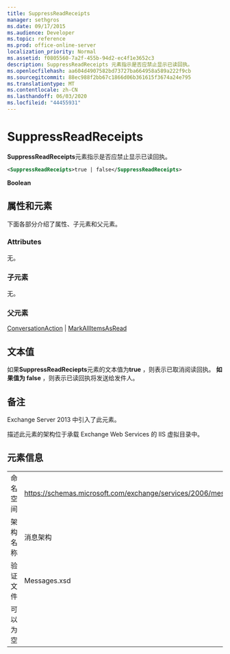 ```yaml
---
title: SuppressReadReceipts
manager: sethgros
ms.date: 09/17/2015
ms.audience: Developer
ms.topic: reference
ms.prod: office-online-server
localization_priority: Normal
ms.assetid: f0805560-7a2f-455b-94d2-ec4f1e3652c3
description: SuppressReadReceipts 元素指示是否应禁止显示已读回执。
ms.openlocfilehash: aa604d4907582bd73727ba664958a589a222f9cb
ms.sourcegitcommit: 88ec988f2bb67c1866d06b361615f3674a24e795
ms.translationtype: MT
ms.contentlocale: zh-CN
ms.lasthandoff: 06/03/2020
ms.locfileid: "44455931"
---
```

# <a name="suppressreadreceipts"></a>SuppressReadReceipts

**SuppressReadReceipts**元素指示是否应禁止显示已读回执。 
  
```XML
<SuppressReadReceipts>true | false</SuppressReadReceipts>
```

 **Boolean**
## <a name="attributes-and-elements"></a>属性和元素

下面各部分介绍了属性、子元素和父元素。
  
### <a name="attributes"></a>Attributes

无。
  
### <a name="child-elements"></a>子元素

无。
  
### <a name="parent-elements"></a>父元素

[ConversationAction](conversationaction.md)  | [MarkAllItemsAsRead](markallitemsasread.md)
  
## <a name="text-value"></a>文本值

如果**SuppressReadReciepts**元素的文本值为**true** ，则表示已取消阅读回执。 **如果值为 false** ，则表示已读回执将发送给发件人。 
  
## <a name="remarks"></a>备注

Exchange Server 2013 中引入了此元素。
  
描述此元素的架构位于承载 Exchange Web Services 的 IIS 虚拟目录中。
  
## <a name="element-information"></a>元素信息

|||
|:-----|:-----|
|命名空间  <br/> |https://schemas.microsoft.com/exchange/services/2006/messages  <br/> |
|架构名称  <br/> |消息架构  <br/> |
|验证文件  <br/> |Messages.xsd  <br/> |
|可以为空  <br/> ||
   

